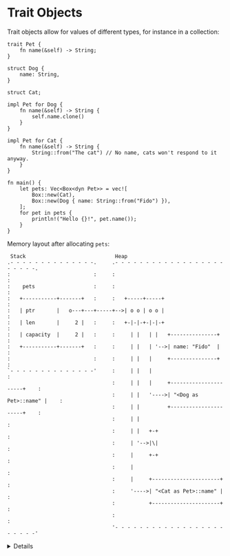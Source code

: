 # Trait Objects

Trait objects allow for values of different types, for instance in a collection:

```rust,editable
trait Pet {
    fn name(&self) -> String;
}

struct Dog {
    name: String,
}

struct Cat;

impl Pet for Dog {
    fn name(&self) -> String {
        self.name.clone()
    }
}

impl Pet for Cat {
    fn name(&self) -> String {
        String::from("The cat") // No name, cats won't respond to it anyway.
    }
}

fn main() {
    let pets: Vec<Box<dyn Pet>> = vec![
        Box::new(Cat),
        Box::new(Dog { name: String::from("Fido") }),
    ];
    for pet in pets {
        println!("Hello {}!", pet.name());
    }
}
```

Memory layout after allocating `pets`:

```bob
 Stack                             Heap
.- - - - - - - - - - - - - -.     .- - - - - - - - - - - - - - - - - - - - - - -.
:                           :     :                                             :
:    pets                   :     :                                             :
:   +-----------+-------+   :     :   +-----+-----+                             :
:   | ptr       |   o---+---+-----+-->| o o | o o |                             :
:   | len       |     2 |   :     :   +-|-|-+-|-|-+                             :
:   | capacity  |     2 |   :     :     | |   | |   +---------------+           :
:   +-----------+-------+   :     :     | |   | '-->| name: "Fido"  |           :
:                           :     :     | |   |     +---------------+           :
`- - - - - - - - - - - - - -'     :     | |   |                                 :
                                  :     | |   |     +----------------------+    :   
                                  :     | |   '---->| "<Dog as Pet>::name" |    :
                                  :     | |         +----------------------+    : 
                                  :     | |                                     : 
                                  :     | |   +-+                               :   
                                  :     | '-->|\|                               :     
                                  :     |     +-+                               :    
                                  :     |                                       : 
                                  :     |     +----------------------+          : 
                                  :     '---->| "<Cat as Pet>::name" |          : 
                                  :           +----------------------+          :
                                  :                                             :
                                  '- - - - - - - - - - - - - - - - - - - - - - -'
```

<details>

- Types that implement a given trait may be of different sizes. This makes it
  impossible to have things like `Vec<Pet>` in the example above.
- `dyn Pet` is a way to tell the compiler about a dynamically sized type that
  implements `Pet`.
- In the example, `pets` holds _fat pointers_ to objects that implement `Pet`.
  The fat pointer consists of two components, a pointer to the actual object and
  a pointer to the virtual method table for the `Pet` implementation of that
  particular object.
- Compare these outputs in the above example:
  ```rust,ignore
  println!("{} {}", std::mem::size_of::<Dog>(), std::mem::size_of::<Cat>());
  println!("{} {}", std::mem::size_of::<&Dog>(), std::mem::size_of::<&Cat>());
  println!("{}", std::mem::size_of::<&dyn Pet>());
  println!("{}", std::mem::size_of::<Box<dyn Pet>>());
  ```

</details>
